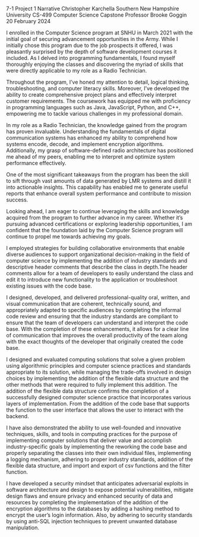 7-1 Project 1 Narrative
Christopher Karchella
Southern New Hampshire University
CS-499 Computer Science Capstone
Professor Brooke Goggin
20 February 2024

I enrolled in the Computer Science program at SNHU in March 2021 with the initial goal of securing advancement opportunities in the Army. 
While I initially chose this program due to the job prospects it offered, I was pleasantly surprised by the depth of software development courses it included.
As I delved into programming fundamentals, I found myself thoroughly enjoying the classes and discovering the myriad of skills that were directly applicable to my role as a Radio Technician.

Throughout the program, I’ve honed my attention to detail, logical thinking, troubleshooting, and computer literacy skills. Moreover, I’ve developed the ability to create comprehensive project plans and effectively interpret customer requirements. 
The coursework has equipped me with proficiency in programming languages such as Java, JavaScript, Python, and C++, empowering me to tackle various challenges in my professional domain.

In my role as a Radio Technician, the knowledge gained from the program has proven invaluable. Understanding the fundamentals of digital communication systems has enhanced my ability to comprehend how systems encode, decode, and implement encryption algorithms. 
Additionally, my grasp of software-defined radio architecture has positioned me ahead of my peers, enabling me to interpret and optimize system performance effectively.

One of the most significant takeaways from the program has been the skill to sift through vast amounts of data generated by LMR systems and distill it into actionable insights. 
This capability has enabled me to generate useful reports that enhance overall system performance and contribute to mission success.

Looking ahead, I am eager to continue leveraging the skills and knowledge acquired from the program to further advance in my career. 
Whether it’s pursuing advanced certifications or exploring leadership opportunities, I am confident that the foundation laid by the Computer Science program will continue to propel me towards achieving my goals.

I employed strategies for building collaborative environments that enable diverse audiences to support organizational decision-making in the field of computer science 
by implementing the addition of industry standards and descriptive header comments that describe the class in depth.The header comments allow for a team of developers to easily understand the class 
and edit it to introduce new functionality to the application or troubleshoot existing issues with the code base. 

I designed, developed, and delivered professional-quality oral, written, and visual communication that are coherent, technically sound, and appropriately adapted to specific audiences 
by completing the informal code review and ensuring that the industry standards are compliant to ensure that the team of developers can understand and interpret the code base. With the completion of these enhancements, 
it allows for a clear line of communication that improves the overall productivity of the team along with the exact thoughts of the developer that originally created the code base. 

I designed and evaluated computing solutions that solve a given problem using algorithmic principles and computer science practices and standards appropriate to its solution, while managing the trade-offs 
involved in design choices by implementing the addition of the flexible data structure and the other methods that were required to fully implement this addition. The addition of the flexible data structure confirms the completion of a 
successfully designed computer science practice that incorporates various layers of implementation. From the addition of the code base that supports the function to the user interface that allows the user to interact with the backend.

I have also demonstrated the ability to use well-founded and innovative techniques, skills, and tools in computing practices for the purpose of implementing computer solutions that deliver value 
and accomplish industry-specific goals by implementing the reworking the code base and properly separating the classes into their own individual files,
implementing a logging mechanism, adhering to proper industry standards, addition of the flexible data structure, and import and export of csv functions and the filter function. 

I have developed a security mindset that anticipates adversarial exploits in software architecture and design to expose potential vulnerabilities, mitigate design flaws and ensure privacy and enhanced security of data and resources by completing the 
implementation of the addition of the encryption algorithms to the databases by adding a hashing method to encrypt the user’s login information. Also, by adhering to security standards by using anti-SQL injection techniques to prevent unwanted database manipulation.
